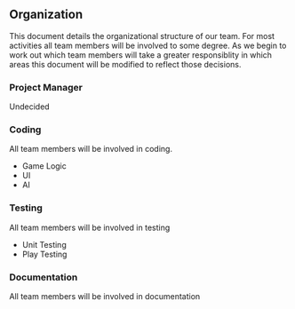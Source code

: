 ## Organization

This document details the organizational structure of our team. For most activities all team members will be involved to some degree. As we begin to work out which team members will take a greater responsiblity in which areas this document will be modified to reflect those decisions. 

### Project Manager
Undecided

### Coding

All team members will be involved in coding.

* Game Logic
* UI
* AI

### Testing

All team members will be involved in testing

* Unit Testing
* Play Testing

### Documentation

All team members will be involved in documentation

